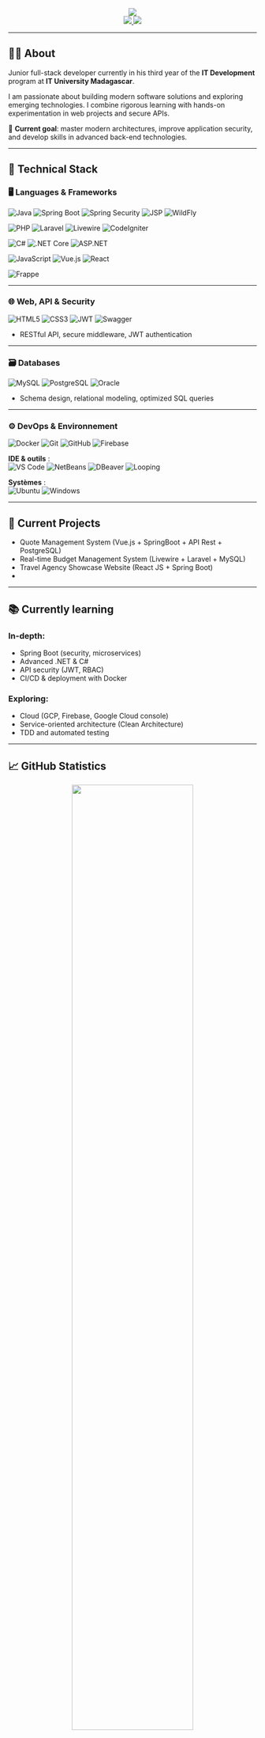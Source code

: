 <!-- Header animé -->
<div align="center">
  <img src="https://capsule-render.vercel.app/api?type=waving&color=0:2b5797,100:1e3c72&height=280&section=header&text=Ny%20Antsa%20RATOVONANDRASANA&fontSize=40&fontColor=fff&animation=fadeIn&fontAlignY=38&desc=Développeur%20Fullstack%20Junior%20|%20IT%20University%20Madagascar&descAlignY=51&descAlign=50" />
</div>

<!-- Statut & vues -->
<div align="center">
  <a href="https://github.com/antsamadagascar">
    <img src="https://img.shields.io/github/followers/antsamadagascar?label=Followers&style=for-the-badge&color=2b5797" />
  </a>
  <img src="https://komarev.com/ghpvc/?username=antsamadagascar&style=for-the-badge&color=2b5797" />
</div>

---

## 👨‍💻 About

Junior full-stack developer currently in his third year of the **IT Development** program at **IT University Madagascar**.

I am passionate about building modern software solutions and exploring emerging technologies. I combine rigorous learning with hands-on experimentation in web projects and secure APIs.

🎯 **Current goal**: master modern architectures, improve application security, and develop skills in advanced back-end technologies.

---
## 🧰 Technical Stack

### 🖥️ Languages ​​& Frameworks

![Java](https://img.shields.io/badge/Java-007396?style=flat&logo=java&logoColor=white)
![Spring Boot](https://img.shields.io/badge/Spring_Boot-6DB33F?style=flat&logo=spring-boot&logoColor=white)
![Spring Security](https://img.shields.io/badge/Security-6DB33F?style=flat&logo=spring-security&logoColor=white)
![JSP](https://img.shields.io/badge/JSP-007396?style=flat&logo=java&logoColor=white)
![WildFly](https://img.shields.io/badge/WildFly-000000?style=flat&logo=wildfly&logoColor=white)

![PHP](https://img.shields.io/badge/PHP-777BB4?style=flat&logo=php&logoColor=white)
![Laravel](https://img.shields.io/badge/Laravel-FF2D20?style=flat&logo=laravel&logoColor=white)
![Livewire](https://img.shields.io/badge/Livewire-4E4E4E?style=flat)
![CodeIgniter](https://img.shields.io/badge/CodeIgniter-EF4223?style=flat&logo=codeigniter&logoColor=white)

![C#](https://img.shields.io/badge/C%23-239120?style=flat&logo=c-sharp&logoColor=white)
![.NET Core](https://img.shields.io/badge/.NET-512BD4?style=flat&logo=dotnet&logoColor=white)
![ASP.NET](https://img.shields.io/badge/ASP.NET-5C2D91?style=flat&logo=dotnet&logoColor=white)

![JavaScript](https://img.shields.io/badge/JavaScript-F7DF1E?style=flat&logo=javascript&logoColor=black)
![Vue.js](https://img.shields.io/badge/Vue.js-4FC08D?style=flat&logo=vue.js&logoColor=white)
![React](https://img.shields.io/badge/React-20232A?style=flat&logo=react&logoColor=61DAFB)

![Frappe](https://img.shields.io/badge/Frappe_Framework-1E1E1E?style=flat&logo=python&logoColor=white)

---

### 🌐 Web, API & Security

![HTML5](https://img.shields.io/badge/HTML5-E34F26?style=flat&logo=html5&logoColor=white)
![CSS3](https://img.shields.io/badge/CSS3-1572B6?style=flat&logo=css3&logoColor=white)
![JWT](https://img.shields.io/badge/JWT-000000?style=flat&logo=JSON%20web%20tokens&logoColor=white)
![Swagger](https://img.shields.io/badge/Swagger-85EA2D?style=flat&logo=swagger&logoColor=black)

- RESTful API, secure middleware, JWT authentication

---

### 🗃️ Databases

![MySQL](https://img.shields.io/badge/MySQL-4479A1?style=flat&logo=mysql&logoColor=white)
![PostgreSQL](https://img.shields.io/badge/PostgreSQL-336791?style=flat&logo=postgresql&logoColor=white)
![Oracle](https://img.shields.io/badge/Oracle-F80000?style=flat&logo=oracle&logoColor=white)

- Schema design, relational modeling, optimized SQL queries

---

### ⚙️ DevOps & Environnement

![Docker](https://img.shields.io/badge/Docker-2496ED?style=flat&logo=docker&logoColor=white)
![Git](https://img.shields.io/badge/Git-F05032?style=flat&logo=git&logoColor=white)
![GitHub](https://img.shields.io/badge/GitHub-181717?style=flat&logo=github&logoColor=white)
![Firebase](https://img.shields.io/badge/Firebase-FFCA28?style=flat&logo=firebase&logoColor=black)

**IDE & outils** :  
![VS Code](https://img.shields.io/badge/VS%20Code-007ACC?style=flat&logo=visual-studio-code&logoColor=white)
![NetBeans](https://img.shields.io/badge/NetBeans-1B6AC6?style=flat&logo=apachenetbeanside&logoColor=white)
![DBeaver](https://img.shields.io/badge/DBeaver-372923?style=flat&logoColor=white)
![Looping](https://img.shields.io/badge/Looping-2196f3?style=flat)

**Systèmes** :  
![Ubuntu](https://img.shields.io/badge/Ubuntu-E95420?style=flat&logo=ubuntu&logoColor=white)
![Windows](https://img.shields.io/badge/Windows-0078D6?style=flat&logo=windows&logoColor=white)

---


## 🚧 Current Projects

- Quote Management System (Vue.js + SpringBoot + API Rest + PostgreSQL)
- Real-time Budget Management System (Livewire + Laravel + MySQL)
- Travel Agency Showcase Website (React JS + Spring Boot)
- 
---

## 📚 Currently learning

### In-depth:
- Spring Boot (security, microservices)
- Advanced .NET & C#
- API security (JWT, RBAC)
- CI/CD & deployment with Docker

### Exploring:
- Cloud (GCP, Firebase, Google Cloud console)
- Service-oriented architecture (Clean Architecture)
- TDD and automated testing
---

## 📈 GitHub Statistics

<div align="center">
  
  <!-- Statistiques générales -->
  <img 
  src="https://github-readme-stats-sigma-five.vercel.app/api?username=antsamadagascar&show_icons=true&count_private=true&theme=blue-green&hide_border=false&title_color=00b4d8&icon_color=48cae4&text_color=ffffff&bg_color=0d1117" 
  width="70%" />

<br><br>

  <!-- Langages les plus utilisés -->
  <img 
  src="https://github-readme-stats-sigma-five.vercel.app/api/top-langs/?username=antsamadagascar&layout=compact&theme=blue-green&hide_border=false&title_color=00b4d8&text_color=ffffff&bg_color=0d1117" 
  width="70%" />

<br><br>

  <!-- Streak GitHub -->
  <img src="https://github-readme-streak-stats.herokuapp.com/?user=antsamadagascar&theme=blue-green&hide_border=false&ring=2b5797&fire=1e3c72&currStreakLabel=2b5797&background=0d1117" width="70%" />

</div>


## 📊 GitHub Activity

[![Graphique d'activité GitHub](https://github-readme-activity-graph.vercel.app/graph?username=antsamadagascar&bg_color=0d1117&color=ffffff&line=2b5797&point=48cae4&area=true&hide_border=false)](https://github.com/ashutosh00710/github-readme-activity-graph)

## 📬 Contact me

<div align="center">
  <a href="mailto:antsamadagascar@gmail.com">
    <img src="https://img.shields.io/badge/Gmail-D14836?style=for-the-badge&logo=gmail&logoColor=white" />
  </a>
  <a href="https://www.linkedin.com/in/aina-ny-antsa-ratovonandrasana">
    <img src="https://img.shields.io/badge/LinkedIn-0A66C2?style=for-the-badge&logo=linkedin&logoColor=white" />
  </a>
  <a href="https://github.com/antsamadagascar">
    <img src="https://img.shields.io/badge/GitHub-181717?style=for-the-badge&logo=github&logoColor=white" />
  </a>
</div>

---

<!-- Footer -->
<div align="center">
  <img src="https://capsule-render.vercel.app/api?type=waving&color=0:2b5797,100:1e3c72&height=120&section=footer" />
</div>

<p align="center"><em>Open to internship opportunities, open source projects, or enriching technical exchanges.</em></p>
